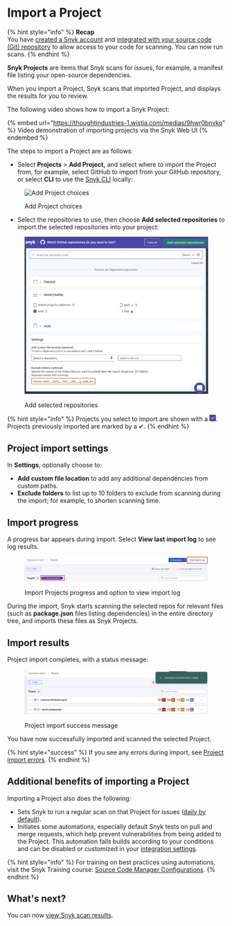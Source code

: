 # Import a Project

{% hint style="info" %}
**Recap**\
You have [created a Snyk account](create-a-snyk-account/) and [integrated with your source code (Git) repository](set-up-an-integration.md) to allow access to your code for scanning. You can now run scans.
{% endhint %}

**Snyk Projects** are items that Snyk scans for issues, for example, a manifest file listing your open-source dependencies.

When you import a Project, Snyk scans that imported Project, and displays the results for you to review.

The following video shows how to import a Snyk Project:

{% embed url="https://thoughtindustries-1.wistia.com/medias/9hwr0bnvko" %}
Video demonstration of importing projects via the Snyk Web UI
{% endembed %}

The steps to import a Project are as follows:

* Select **Projects** > **Add Project,** and select where to import the Project from, for example, select GitHub to import from your GitHub repository, or select **CLI** to use the [Snyk CLI](../../snyk-cli/) locally:

<figure><img src="../../.gitbook/assets/Screenshot 2022-07-26 at 10.06.54.png" alt="Add Project choices"><figcaption><p>Add Project choices</p></figcaption></figure>

* Select the repositories to use, then choose **Add selected repositories** to import the selected repositories into your project:

<figure><img src="../../.gitbook/assets/image (4) (5) (1).png" alt=""><figcaption><p>Add selected repositories</p></figcaption></figure>

{% hint style="info" %}
Projects you select to import are shown with a ![Check mark](<../../.gitbook/assets/image (7) (2) (1).png>).\
Projects previously imported are marked by a ✔.
{% endhint %}

## Project import settings

In **Settings**, optionally choose to:

* **Add custom file location** to add any additional dependencies from custom paths.
* **Exclude folders** to list up to 10 folders to exclude from scanning during the import; for example, to shorten scanning time.

## Import progress

A progress bar appears during import. Select **View last import log** to see log results.

<figure><img src="../../.gitbook/assets/Screenshot 2023-01-23 at 13.23.59.png" alt="Import Projects progress and option to view import log"><figcaption><p>Import Projects progress and option to view import log</p></figcaption></figure>

During the import, Snyk starts scanning the selected repos for relevant files (such as **package.json** files listing dependencies) in the entire directory tree, and imports these files as Snyk Projects.

## Import results

Project import completes, with a status message:

<figure><img src="../../.gitbook/assets/Screenshot 2023-01-23 at 13.24.35.png" alt="Project import success message"><figcaption><p>Project import success message</p></figcaption></figure>

You have now successfully imported and scanned the selected Project.

{% hint style="success" %}
If you see any errors during import, see [Project import errors](https://support.snyk.io/hc/en-us/articles/360001373118).
{% endhint %}

## Additional benefits of importing a Project

Importing a Project also does the following:

* Sets Snyk to run a regular scan on that Project for issues ([daily by default](../../snyk-admin/manage-settings/usage-settings.md#projects)).
* Initiates some automations, especially default Snyk tests on pull and merge requests, which help prevent vulnerabilities from being added to the Project. This automation fails builds according to your conditions and can be disabled or customized in your [integration settings](../../integrations/git-repository-scm-integrations/).

{% hint style="info" %}
For training on best practices using automations, visit the Snyk Training course: [Source Code Manager Configurations](https://training.snyk.io/courses/source-code-manager-configurations).
{% endhint %}

## What's next?

You can now [view Snyk scan results](view-snyk-scan-results.md).
